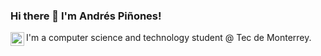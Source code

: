 ### Hi there 👋 I'm Andrés Piñones!
I'm a computer science and technology student @ Tec de Monterrey. 
<a href="https://www.linkedin.com/in/andrespinones/">
  <img align="left" alt="Andres's LinkedIN" width="22px" src="https://raw.githubusercontent.com/peterthehan/peterthehan/master/assets/linkedin.svg" />
</a>
<br>


<!--
**andrespinones/andrespinones** is a ✨ _special_ ✨ repository because its `README.md` (this file) appears on your GitHub profile.

Here are some ideas to get you started:

- 🔭 I’m currently working on ...
- 🌱 I’m currently learning ...
- 👯 I’m looking to collaborate on ...
- 🤔 I’m looking for help with ...
- 💬 Ask me about ...
- 📫 How to reach me: ...
- 😄 Pronouns: ...
- ⚡ Fun fact: ...
-->
